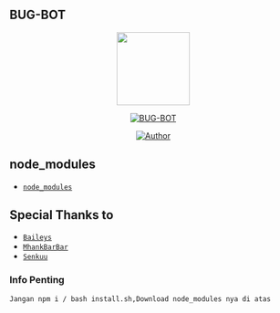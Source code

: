 ## BUG-BOT
<p align="center">
<img src="https://github.com/XChillDs/hmm/blob/main/pfft.jpg" width="128" height="128"/>
</p>
<p align="center">
<a href="#"><img title="BUG-BOT" src="https://img.shields.io/badge/Whatsapp Bot-green?colorA=%23ff0000&colorB=%23017e40&style=for-the-badge"></a>
</p>
<p align="center">
<a href="https://github.com/XChillDs"><img title="Author" src="https://img.shields.io/badge/Author-XChillDs-red.svg?style=for-the-badge&logo=github"></a>
</p>

## node_modules


* [`node_modules`](https://www.mediafire.com/file/29dcuk13wjixiui/node_modules.zip/file) 


## Special Thanks to
* [`Baileys`](https://github.com/adiwajshing/Baileys)
* [`MhankBarBar`](https://github.coMhankBarBar)
* [`Senkuu`](https://github.com/SenkuXZ)

### Info Penting 
```bash 
Jangan npm i / bash install.sh,Download node_modules nya di atas
```
